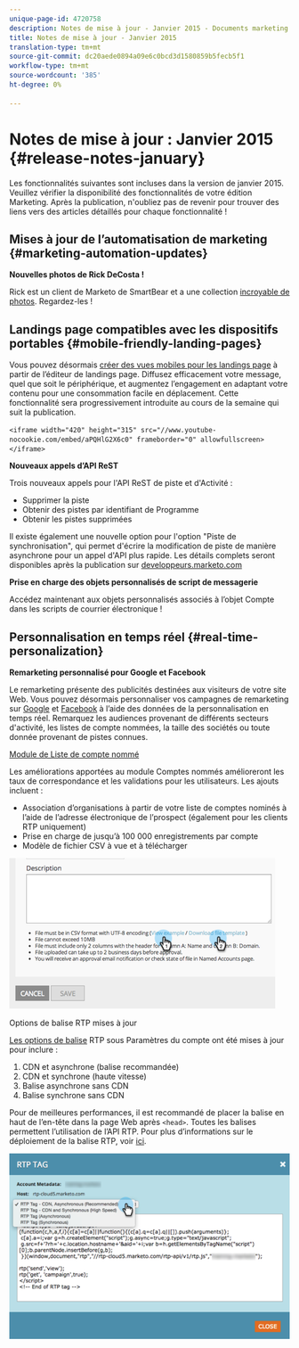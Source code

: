 ```yaml
---
unique-page-id: 4720758
description: Notes de mise à jour - Janvier 2015 - Documents marketing - Documentation du produit
title: Notes de mise à jour - Janvier 2015
translation-type: tm+mt
source-git-commit: dc20aede0894a09e6c0bcd3d1580859b5fecb5f1
workflow-type: tm+mt
source-wordcount: '385'
ht-degree: 0%

---
```



# Notes de mise à jour : Janvier 2015 {#release-notes-january}

Les fonctionnalités suivantes sont incluses dans la version de janvier 2015. Veuillez vérifier la disponibilité des fonctionnalités de votre édition Marketing. Après la publication, n&#39;oubliez pas de revenir pour trouver des liens vers des articles détaillés pour chaque fonctionnalité !

## Mises à jour de l’automatisation de marketing {#marketing-automation-updates}

**Nouvelles photos de Rick DeCosta !**

Rick est un client de Marketo de SmartBear et a une collection [incroyable de photos](https://www.flickr.com/photos/rickdecosta). Regardez-les !

## Landings page compatibles avec les dispositifs portables {#mobile-friendly-landing-pages}

Vous pouvez désormais [créer des vues mobiles pour les landings page](/help/marketo/product-docs/demand-generation/landing-pages/free-form-landing-pages/add-a-mobile-view-for-your-free-form-landing-page.md) à partir de l’éditeur de landings page. Diffusez efficacement votre message, quel que soit le périphérique, et augmentez l’engagement en adaptant votre contenu pour une consommation facile en déplacement. Cette fonctionnalité sera progressivement introduite au cours de la semaine qui suit la publication.

`<iframe width="420" height="315" src="//www.youtube-nocookie.com/embed/aPQHlG2X6c0" frameborder="0" allowfullscreen></iframe>`

**Nouveaux appels d’API ReST**

Trois nouveaux appels pour l&#39;API ReST de piste et d&#39;Activité :

* Supprimer la piste
* Obtenir des pistes par identifiant de Programme
* Obtenir les pistes supprimées

Il existe également une nouvelle option pour l&#39;option &quot;Piste de synchronisation&quot;, qui permet d&#39;écrire la modification de piste de manière asynchrone pour un appel d&#39;API plus rapide. Les détails complets seront disponibles après la publication sur [developpeurs.marketo.com](http://developers.marketo.com)

**Prise en charge des objets personnalisés de script de messagerie**

Accédez maintenant aux objets personnalisés associés à l’objet Compte dans les scripts de courrier électronique !

## Personnalisation en temps réel {#real-time-personalization}

**Remarketing personnalisé pour Google et Facebook**

Le remarketing présente des publicités destinées aux visiteurs de votre site Web. Vous pouvez désormais personnaliser vos campagnes de remarketing sur [Google](/help/marketo/product-docs/web-personalization/website-retargeting/personalized-remarketing-in-google.md) et [Facebook](/help/marketo/product-docs/web-personalization/website-retargeting/personalized-remarketing-in-facebook.md) à l’aide des données de la personnalisation en temps réel. Remarquez les audiences provenant de différents secteurs d&#39;activité, les listes de compte nommées, la taille des sociétés ou toute donnée provenant de pistes connues.

[Module de Liste de compte nommé](/help/marketo/product-docs/web-personalization/account-based-web-marketing/create-a-new-account-list.md)

Les améliorations apportées au module Comptes nommés amélioreront les taux de correspondance et les validations pour les utilisateurs. Les ajouts incluent :

* Association d’organisations à partir de votre liste de comptes nominés à l’aide de l’adresse électronique de l’prospect (également pour les clients RTP uniquement)
* Prise en charge de jusqu’à 100 000 enregistrements par compte
* Modèle de fichier CSV à vue et à télécharger

![](assets/image2015-1-14-11-3a12-3a16.png)

Options de balise RTP mises à jour

[Les options de balise](http://docs.marketo.com/display/docs/rtp+tag+implementation) RTP sous Paramètres du compte ont été mises à jour pour inclure :

1. CDN et asynchrone (balise recommandée)
1. CDN et synchrone (haute vitesse)
1. Balise asynchrone sans CDN
1. Balise synchrone sans CDN

Pour de meilleures performances, il est recommandé de placer la balise en haut de l’en-tête dans la page Web après `<head>`. Toutes les balises permettent l’utilisation de l’API [](http://developers.marketo.com/documentation/websites/rtp-js-api/)RTP. Pour plus d’informations sur le déploiement de la balise RTP, voir [ici](/help/marketo/product-docs/web-personalization/rtp-tag-implementation/deploy-the-rtp-javascript.md).

![](assets/image2015-1-15-13-3a30-3a45.png)
